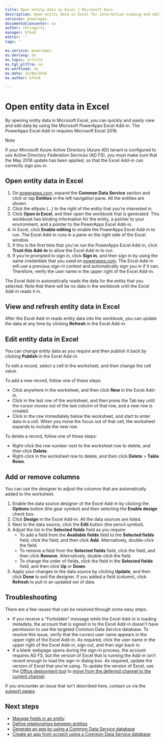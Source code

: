 ```yaml
---
title: Open entity data in Excel | Microsoft Docs
description: Open entity data in Excel for interactive viewing and editing.
services: powerapps
documentationcenter: na
author: chrisgarty
manager: kfend
editor: ''
tags: ''

ms.service: powerapps
ms.devlang: na
ms.topic: article
ms.tgt_pltfrm: na
ms.workload: na
ms.date: 12/06/2016
ms.author: kfend

---
```

# Open entity data in Excel
By opening entity data in Microsoft Excel, you can quickly and easily view and edit data by using the Microsoft PowerApps Excel Add-in. The PowerApps Excel Add-in requires Microsoft Excel 2016.

> [!NOTE]
> If your Microsoft Azure Active Directory (Azure AD) tenant is configured to use Active Directory Federation Services (AD FS),  you must make sure that the May 2016 update has been applied, so that the Excel Add-in can correctly sign you in.

## Open entity data in Excel
1. On [powerapps.com](https://web.powerapps.com), expand the **Common Data Service** section and click or tap **Entities** in the left navigation pane. All the entities are shown.
2. Click the ellipsis (...) to the right of the entity that you're interested in.
3. Click **Open in Excel**, and then open the workbook that is generated. This workbook has binding information for the  entity, a pointer to your environment, and a pointer to the PowerApps Excel Add-in.  
4. In Excel, click **Enable editing** to enable the PowerApps Excel Add-in to run. The Excel Add-in runs in a pane on the right side of the Excel window.
5. If this is the first time that you've run the PowerApps Excel Add-in, click **Trust this Add-in** to allow the Excel Add-in to run.
6. If you're prompted to sign in, click **Sign in**, and then sign in by using the same credentials that you used on [powerapps.com](https://web.powerapps.com). The Excel Add-in will use a previous sign-in context and automatically sign you in if it can. Therefore, verify the user name in the upper right of the Excel Add-in.

The Excel Add-in automatically reads the data for the entity that you selected. Note that there will be no data in the workbook until the Excel Add-in reads it in.

## View and refresh entity data in Excel
After the Excel Add-in reads entity data into the workbook, you can update the data at any time by clicking **Refresh** in the Excel Add-in.

## Edit entity data in Excel
You can change entity data as you require and then publish it back by clicking **Publish** in the Excel Add-in.

To edit a record, select a cell in the worksheet, and then change the cell value.

To add a new record, follow one of these steps:

* Click anywhere in the worksheet, and then click **New** in the Excel Add-in.
* Click in the last row of the worksheet, and then press the Tab key until the cursor moves out of the last column of that row, and a new row is created.
* Click in the row immediately below the worksheet, and start to enter data in a cell. When you move the focus out of that cell, the worksheet expands to include the new row.

To delete a record, follow one of these steps:

* Right-click the row number next to the worksheet row to delete, and then click **Delete**.
* Right-click in the worksheet row to delete, and then click **Delete** > **Table Rows**.

## Add or remove columns
You can use the designer to adjust the columns that are automatically added to the worksheet.

1. Enable the data source designer of the Excel Add-in by clicking the **Options** button (the gear symbol) and then selecting the **Enable design** check box.
2. Click **Design** in the Excel Add-in. All the data sources are listed.
3. Next to the data source, click the **Edit** button (the pencil symbol).
4. Adjust the list in the **Selected fields** field as you require:
   * To add a field from the **Available fields** field to the **Selected fields** field, click the field, and then click **Add**. Alternatively, double-click the field.
   * To remove a field from the **Selected fields** field, click the field, and then click **Remove**. Alternatively, double-click the field.
   * To change the order of fields, click the field in the **Selected fields** field, and then click **Up** or **Down**.
5. Apply your changes to the data source by clicking **Update**, and then click **Done** to exit the designer. If you added a field (column), click **Refresh** to pull in an updated set of data.

## Troubleshooting
There are a few issues that can be resolved through some easy steps.

* If you receive a "Forbidden" message while the Excel Add-in is loading metadata, the account that is signed in to the Excel Add-in doesn't have permission to use the targeted Common Data Service database. To resolve this issue, verify that the correct user name appears in the upper right of the Excel Add-in. As required, click the user name in the upper right of the Excel Add-in, sign out, and then sign back in.
* If a blank webpage opens during the sign-in process, the account requires AD FS, but the version of Excel that is running the Add-in isn't recent enough to load the sign-in dialog box. As required, update the version of Excel that you're using. To update the version of Excel, use the [Office deployment tool](https://technet.microsoft.com/library/jj219422.aspx) to [move from the deferred channel to the current channel](https://technet.microsoft.com/library/mt455210.aspx).

If you encounter an issue that isn't described here, contact us via the [support pages](https://powerapps.microsoft.com/support/).

## Next steps
* [Manage fields in an entity](data-platform-manage-fields.md)
* [Define relationships between entities](data-platform-entity-lookup.md)
* [Generate an app by using a Common Data Service database](../canvas-apps/data-platform-create-app.md)
* [Create an app from scratch using a Common Data Service database](../canvas-apps/data-platform-create-app-scratch.md)

